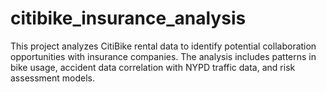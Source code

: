 # citibike_insurance_analysis
This project analyzes CitiBike rental data to identify potential collaboration opportunities with insurance companies. The analysis includes patterns in bike usage, accident data correlation with NYPD traffic data, and risk assessment models.
